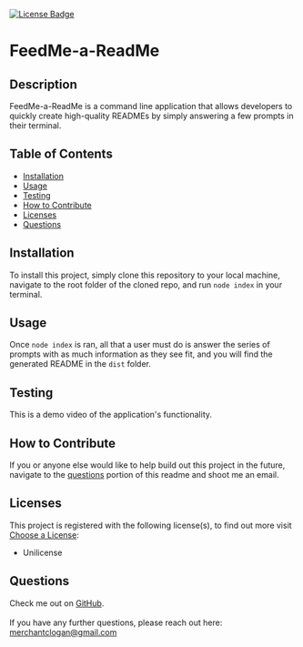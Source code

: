 
[![License Badge](https://img.shields.io/badge/License-Unilicense-blueviolet.svg)](https://shields.io/)

# FeedMe-a-ReadMe


## Description
FeedMe-a-ReadMe is a command line application that allows developers to quickly create high-quality READMEs by simply answering a few prompts in their terminal.


## Table of Contents
  * [Installation](#installation)
  * [Usage](#usage)
  * [Testing](#testing)
  * [How to Contribute](#how-to-contribute)
  * [Licenses](#licenses)
  * [Questions](#questions)


## Installation
To install this project, simply clone this repository to your local machine, navigate to the root folder of the cloned repo, and run `node index` in your terminal.


## Usage
Once `node index` is ran, all that a user must do is answer the series of prompts with as much information as they see fit, and you will find the generated README in the `dist` folder.


## Testing
This is a demo video of the application's functionality.


## How to Contribute
If you or anyone else would like to help build out this project in the future, navigate to the [questions](#questions) portion of this readme and shoot me an email.


## Licenses
This project is registered with the following license(s), to find out more visit [Choose a License](https://choosealicense.com/licenses):
* Unilicense


## Questions
Check me out on [GitHub](https://www.github.com/loganmerchant). 
<br>
<br>
If you have any further questions, please reach out here: merchantclogan@gmail.com
  